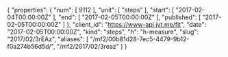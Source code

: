 {
  "properties": {
    "num": [
      9112
    ],
    "unit": [
      "steps"
    ],
    "start": [
      "2017-02-04T00:00:00Z"
    ],
    "end": [
      "2017-02-05T00:00:00Z"
    ],
    "published": [
      "2017-02-05T00:00:00Z"
    ]
  },
  "client_id": "https://www-api.jvt.me/fit",
  "date": "2017-02-05T00:00:00Z",
  "kind": "steps",
  "h": "h-measure",
  "slug": "2017/02/3rEAz",
  "aliases": [
    "/mf2/00b81d28-7ec5-4479-9b12-f0a274b56d5d/",
    "/mf2/2017/02/3reaz"
  ]
}
